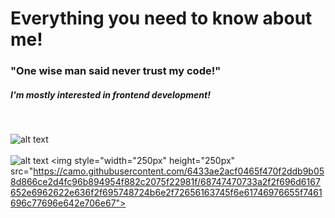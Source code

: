 # Everything you need to know about me!

<h3>"One wise man said never trust my code!"</h3> 
<h5>I'm mostly interested in frontend development!</h5>
</br>


![alt text](https://i-viaplay-com.akamaized.net/viaplay-prod/936/572/1472747571-2cdeb6b59fd6011b7a4813d4af6bd3519a995b1e.jpg?width=1600&height=900)
</br>
</br>
![alt text](https://js.devexpress.com/Content/Images/features/html5-css-javascript-logos.png)
<img style="width="250px" height="250px" src="https://camo.githubusercontent.com/6433ae2acf0465f470f2ddb9b058d866ce2d4fc96b894954f882c2075f22981f/68747470733a2f2f696d6167652e6962622e636f2f695748724b6e2f72656163745f6e61746976655f7461696c77696e642e706e67"></img>
</br>
